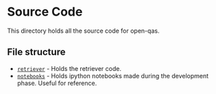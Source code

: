 # Source Code
This directory holds all the source code for open-qas.

## File structure
 * [`retriever`](retriever) - Holds the retriever code.
 * [`notebooks`](notebooks) - Holds ipython notebooks made during the development phase. Useful for reference.